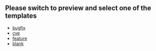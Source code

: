 ## Please switch to preview and select one of the templates

- [bugfix](?quick_pull=1&template=bugfix.md)
- [cve](?quick_pull=1&template=cve.md)
- [feature](?quick_pull=1&template=feature.md)
- [blank](?quick_pull=1&template=blank.md)
